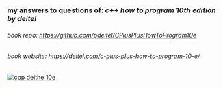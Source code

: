 ### my answers to questions of: *c++ how to program 10th edition by deitel*
###### book repo: https://github.com/pdeitel/CPlusPlusHowToProgram10e
###### book website: https://deitel.com/c-plus-plus-how-to-program-10-e/
[![cpp deithe 10e](https://deitel.com/wp-content/uploads/2020/01/c-plus-plus-how-to-program-10e.jpg)](https://deitel.com/c-plus-plus-how-to-program-10-e/)
